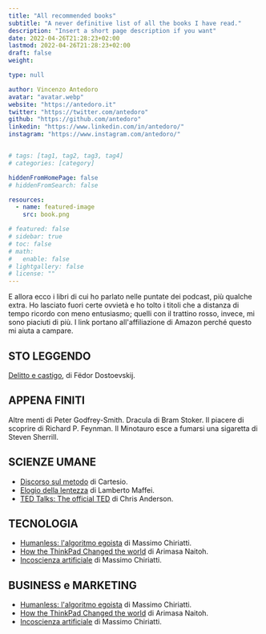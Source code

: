 ```yaml
---
title: "All recommended books"
subtitle: "A never definitive list of all the books I have read."
description: "Insert a short page description if you want"
date: 2022-04-26T21:28:23+02:00
lastmod: 2022-04-26T21:28:23+02:00
draft: false
weight: 

type: null

author: Vincenzo Antedoro
avatar: "avatar.webp"
website: "https://antedoro.it"
twitter: "https://twitter.com/antedoro"
github: "https://github.com/antedoro"
linkedin: "https://www.linkedin.com/in/antedoro/"
instagram: "https://www.instagram.com/antedoro/"


# tags: [tag1, tag2, tag3, tag4]
# categories: [category]

hiddenFromHomePage: false
# hiddenFromSearch: false

resources:
  - name: featured-image
    src: book.png

# featured: false
# sidebar: true
# toc: false
# math:
#   enable: false
# lightgallery: false
# license: ""
---
```


E allora ecco i libri di cui ho parlato nelle puntate dei podcast, più qualche extra. Ho lasciato fuori certe ovvietà e ho tolto i titoli che a distanza di tempo ricordo con meno entusiasmo; quelli con il trattino rosso, invece, mi sono piaciuti di più. I link portano all'affiliazione di Amazon perché questo mi aiuta a campare.

## STO LEGGENDO

[Delitto e castigo](https://amzn.to/3P7Jyvm), di Fëdor Dostoevskij.

## APPENA FINITI

Altre menti di Peter Godfrey-Smith.
Dracula di Bram Stoker.
Il piacere di scoprire di Richard P. Feynman.
Il Minotauro esce a fumarsi una sigaretta di Steven Sherrill.

## SCIENZE UMANE

- [Discorso sul metodo](https://amzn.to/3vRgPU3) di Cartesio.
- [ Elogio della lentezza](https://amzn.to/3sknELQ) di Lamberto Maffei.
- [TED Talks: The official TED](https://amzn.to/3LQ8A01) di Chris Anderson.

## TECNOLOGIA

- [Humanless: l'algoritmo egoista](https://amzn.to/3wg3x2b) di Massimo Chiriatti.
- [How the ThinkPad Changed the world](https://amzn.to/3FpTuMe) di Arimasa Naitoh.
- [Incoscienza artificiale](https://amzn.to/395VPQB) di Massimo Chiriatti.

## BUSINESS e MARKETING

- [Humanless: l'algoritmo egoista](https://amzn.to/3wg3x2b) di Massimo Chiriatti.
- [How the ThinkPad Changed the world](https://amzn.to/3FpTuMe) di Arimasa Naitoh.
- [Incoscienza artificiale](https://amzn.to/395VPQB) di Massimo Chiriatti.